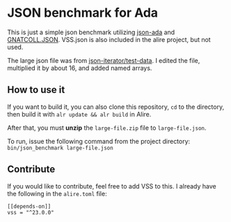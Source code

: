 # JSON benchmark for Ada

This is just a simple json benchmark utilizing [json-ada](https://github.com/onox/json-ada) and [GNATCOLL.JSON](https://github.com/adacore/gnatcoll-core).  VSS.json is also included in the alire project, but not used.

The large json file was from [json-iterator/test-data](https://github.com/json-iterator/test-data). I edited the file, multiplied it by about 16, and added named arrays.

## How to use it

If you want to build it, you can also clone this repository, `cd` to the directory, then build it with `alr update && alr build` in Alire.

After that, you must **unzip** the `large-file.zip` file to `large-file.json`.

To run, issue the following command from the project directory: `bin/json_benchmark large-file.json`

## Contribute

If you would like to contribute, feel free to add VSS to this.  I already have the following in the `alire.toml` file:
```
[[depends-on]]
vss = "^23.0.0"
```
